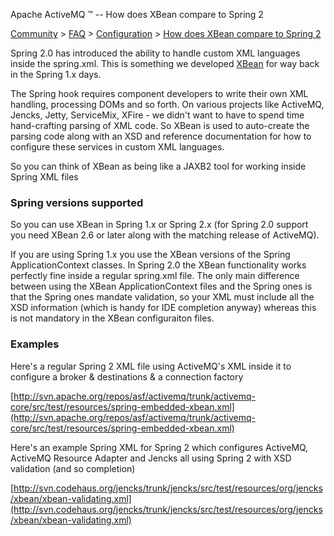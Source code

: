 Apache ActiveMQ ™ -- How does XBean compare to Spring 2 

[Community](community.md) > [FAQ](CommunityCommunity/Community/faq.md) > [Configuration](Community/FAQ/configuration.md) > [How does XBean compare to Spring 2](Community/FAQ/ConfigurationCommunity/FAQ/Configuration/Community/FAQ/Configuration/how-does-xbean-compare-to-spring-2.md)


Spring 2.0 has introduced the ability to handle custom XML languages inside the spring.xml. This is something we developed [XBean](http://geronimo.apache.org/xbean/) for way back in the Spring 1.x days.

The Spring hook requires component developers to write their own XML handling, processing DOMs and so forth. On various projects like ActiveMQ, Jencks, Jetty, ServiceMix, XFire - we didn't want to have to spend time hand-crafting parsing of XML code. So XBean is used to auto-create the parsing code along with an XSD and reference documentation for how to configure these services in custom XML languages.

So you can think of XBean as being like a JAXB2 tool for working inside Spring XML files

### Spring versions supported

So you can use XBean in Spring 1.x or Spring 2.x (for Spring 2.0 support you need XBean 2.6 or later along with the matching release of ActiveMQ).

If you are using Spring 1.x you use the XBean versions of the Spring ApplicationContext classes. In Spring 2.0 the XBean functionality works perfectly fine inside a regular spring.xml file. The only main difference between using the XBean ApplicationContext files and the Spring ones is that the Spring ones mandate validation, so your XML must include all the XSD information (which is handy for IDE completion anyway) whereas this is not mandatory in the XBean configuraiton files.

### Examples

Here's a regular Spring 2 XML file using ActiveMQ's XML inside it to configure a broker & destinations & a connection factory

[http://svn.apache.org/repos/asf/activemq/trunk/activemq-core/src/test/resources/spring-embedded-xbean.xml](http://svn.apache.org/repos/asf/activemq/trunk/activemq-core/src/test/resources/spring-embedded-xbean.xml)

Here's an example Spring XML for Spring 2 which configures ActiveMQ, ActiveMQ Resource Adapter and Jencks all using Spring 2 with XSD validation (and so completion)

[http://svn.codehaus.org/jencks/trunk/jencks/src/test/resources/org/jencks/xbean/xbean-validating.xml](http://svn.codehaus.org/jencks/trunk/jencks/src/test/resources/org/jencks/xbean/xbean-validating.xml)

